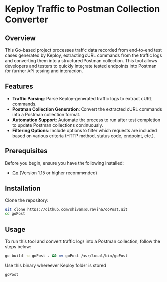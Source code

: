 # Keploy Traffic to Postman Collection Converter

## Overview
This Go-based project processes traffic data recorded from end-to-end test cases generated by Keploy, extracting cURL commands from the traffic logs and converting them into a structured Postman collection. This tool allows developers and testers to quickly integrate tested endpoints into Postman for further API testing and interaction.

## Features
- **Traffic Parsing**: Parse Keploy-generated traffic logs to extract cURL commands.
- **Postman Collection Generation**: Convert the extracted cURL commands into a Postman collection format.
- **Automation Support**: Automate the process to run after test completion to update Postman collections continuously.
- **Filtering Options**: Include options to filter which requests are included based on various criteria (HTTP method, status code, endpoint, etc.).

## Prerequisites
Before you begin, ensure you have the following installed:
- [Go](https://golang.org/dl/) (Version 1.15 or higher recommended)

## Installation

Clone the repository:

```bash
git clone https://github.com/shivamsouravjha/goPost.git
cd goPost
```
## Usage
To run this tool and convert traffic logs into a Postman collection, follow the steps below:
```bash
go build -o goPost . && mv goPost /usr/local/bin/goPost
```

Use this binary whereever Keploy folder is stored
```bash
goPost
```

